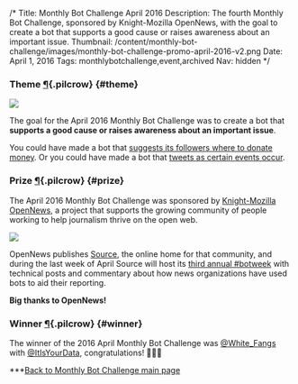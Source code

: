 /*
Title: Monthly Bot Challenge April 2016
Description: The fourth Monthly Bot Challenge, sponsored by Knight-Mozilla OpenNews, with the goal to create a bot that supports a good cause or raises awareness about an important issue.
Thumbnail: /content/monthly-bot-challenge/images/monthly-bot-challenge-promo-april-2016-v2.png
Date: April 1, 2016
Tags: monthlybotchallenge,event,archived
Nav: hidden
*/


### Theme [¶](#theme){.pilcrow} {#theme}

<p class="screenshot float-right">
  <a href="/bots/twitterbots/donorschamps">
    <img src="/content/bots/twitterbots/images/donorschamps.png">
  </a>
</p>


The goal for the April 2016 Monthly Bot Challenge was to create a bot that **supports a good cause or raises awareness about an important issue**.

You could have made a bot that [suggests its followers where to donate money](/bots/twitterbots/donorschamps). Or you could have made a bot that [tweets as certain events occur](https://twitter.com/gundeaths).

### Prize [¶](#prize){.pilcrow} {#prize}


The April 2016 Monthly Bot Challenge was sponsored by [Knight-Mozilla OpenNews](https://opennews.org/), a project that supports the growing community of people working to help journalism thrive on the open web.

<p class="float-right">
  <a href="https://opennews.org/">
    <img src="/content/images/logos/knight-mozilla-opennews.png">
  </a>
</p>

OpenNews publishes [Source](https://source.opennews.org), the online home for that community, and during the last week of April Source will host its [third annual #botweek](https://source.opennews.org/en-US/articles/tags/botweek/) with technical posts and commentary about how news organizations have used bots to aid their reporting.

**Big thanks to OpenNews!**

### Winner [¶](#winner){.pilcrow} {#winner}

The winner of the 2016 April Monthly Bot Challenge was [@White_Fangs](https://twitter.com/White_fangs) with [@ItIsYourData](/bots/twitterbots/ItIsYourData/), congratulations! 👏👏🎉

***[Back to Monthly Bot Challenge main page](/monthly-bot-challenge/)
